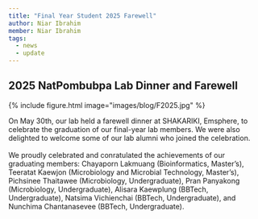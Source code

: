 ```yaml
---
title: "Final Year Student 2025 Farewell"
author: Niar Ibrahim
member: Niar Ibrahim
tags:
  - news
  - update
---
```


## 2025 NatPombubpa Lab Dinner and Farewell
{%
  include figure.html
  image="images/blog/F2025.jpg"
%}

On May 30th, our lab held a farewell dinner at SHAKARIKI, Emsphere, to celebrate the graduation of our final-year lab members. We were also delighted to welcome some of our lab alumni who joined the celebration. <br>
<br>
We proudly celebrated and conratulated the achievements of our graduating members: Chayaporn Lakmuang (Bioinformatics, Master’s), Teeratat Kaewjon (Microbiology and Microbial Technology, Master’s), Pichsinee Thaitawee (Microbiology, Undergraduate), Pran Panyakong (Microbiology, Undergraduate), Alisara Kaewplung (BBTech, Undergraduate), Natsima Vichienchai (BBTech, Undergraduate), and Nunchima Chantanasevee (BBTech, Undergraduate).
